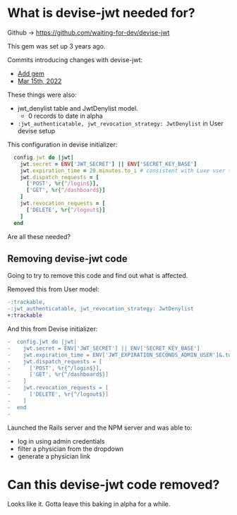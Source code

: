 # What is devise-jwt needed for?

Github -> https://github.com/waiting-for-dev/devise-jwt

This gem was set up 3 years ago.

Commits introducing changes with devise-jwt:

- [Add gem](https://github.com/lunacare/physician-portal/commit/ab9dcd8509dca4ef216840ce1d46d85d9d2c09b2)
- [Mar 15th, 2022](https://github.com/lunacare/physician-portal/commit/8155784d77d25c1a2fc330538c53d6d2843573d4)

These things were also:

- jwt_denylist table and JwtDenylist model.
	- 0 records to date in alpha
- `:jwt_authenticatable, jwt_revocation_strategy: JwtDenylist` in User devise setup

This configuration in devise initializer:
```ruby
  config.jwt do |jwt|
    jwt.secret = ENV['JWT_SECRET'] || ENV['SECRET_KEY_BASE']
    jwt.expiration_time = 20.minutes.to_i # consistent with Luxe user timeout
    jwt.dispatch_requests = [
      ['POST', %r{^/login$}],
      ['GET', %r{^/dashboard$}]
    ]
    jwt.revocation_requests = [
      ['DELETE', %r{^/logout$}]
    ]
  end
```

Are all these needed?

## Removing devise-jwt code

Going to try to remove this code and find out what is affected.

Removed this from User model:
```diff
-:trackable,
-:jwt_authenticatable, jwt_revocation_strategy: JwtDenylist
+:trackable
```

And this from Devise initializer:
```diff
-  config.jwt do |jwt|
-    jwt.secret = ENV['JWT_SECRET'] || ENV['SECRET_KEY_BASE']
-    jwt.expiration_time = ENV['JWT_EXPIRATION_SECONDS_ADMIN_USER']&.to_i&.seconds || 20.minutes # consistent with Luxe user timeout
-    jwt.dispatch_requests = [
-      ['POST', %r{^/login$}],
-      ['GET', %r{^/dashboard$}]
-    ]
-    jwt.revocation_requests = [
-      ['DELETE', %r{^/logout$}]
-    ]
-  end
-
```

Launched the Rails server and the NPM server and was able to:

- log in using admin credentials
- filter a physician from the dropdown
- generate a physician link

# Can this devise-jwt code removed?

Looks like it. Gotta leave this baking in alpha for a while.